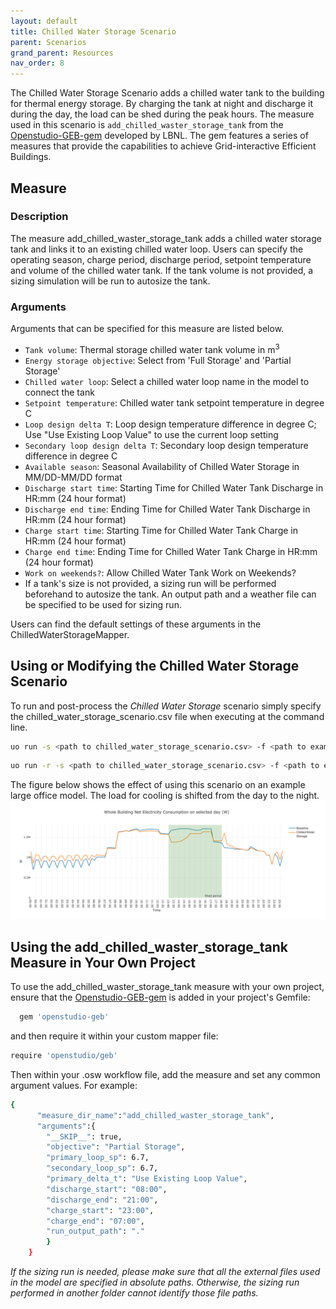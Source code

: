 ```yaml
---
layout: default
title: Chilled Water Storage Scenario
parent: Scenarios
grand_parent: Resources
nav_order: 8
---
```


The Chilled Water Storage Scenario adds a chilled water tank to the building for thermal energy storage. By charging the tank at night and discharge it during the day, the load can be shed during the peak hours.
The measure used in this scenario is `add_chilled_waster_storage_tank` from the [Openstudio-GEB-gem](https://github.com/LBNL-ETA/Openstudio-GEB-gem) developed by LBNL. The gem features a series of measures that provide the capabilities to achieve Grid-interactive Efficient Buildings.

## Measure 
### Description

The measure add_chilled_waster_storage_tank adds a chilled water storage tank and links it to an existing chilled water loop. Users can specify the operating season, charge period, discharge period, setpoint temperature and volume of the chilled water tank. 
If the tank volume is not provided, a sizing simulation will be run to autosize the tank.

### Arguments
Arguments that can be specified for this measure are listed below.

- `Tank volume`: Thermal storage chilled water tank volume in m<sup>3</sup>
- `Energy storage objective`: Select from 'Full Storage' and 'Partial Storage'
- `Chilled water loop`: Select a chilled water loop name in the model to connect the tank
- `Setpoint temperature`: Chilled water tank setpoint temperature in degree C
- `Loop design delta T`: Loop design temperature difference in degree C; Use "Use Existing Loop Value" to use the current loop setting
- `Secondary loop design delta T`: Secondary loop design temperature difference in degree C
- `Available season`: Seasonal Availability of Chilled Water Storage in MM/DD-MM/DD format
- `Discharge start time`: Starting Time for Chilled Water Tank Discharge in HR:mm (24 hour format)
- `Discharge end time`: Ending Time for Chilled Water Tank Discharge in HR:mm (24 hour format)
- `Charge start time`: Starting Time for Chilled Water Tank Charge in HR:mm (24 hour format)
- `Charge end time`: Ending Time for Chilled Water Tank Charge in HR:mm (24 hour format)
- `Work on weekends?`: Allow Chilled Water Tank Work on Weekends?  
- If a tank's size is not provided, a sizing run will be performed beforehand to autosize the tank. An output path and a weather file can be specified to be used for sizing run.  

Users can find the default settings of these arguments in the ChilledWaterStorageMapper.


## Using or Modifying the Chilled Water Storage Scenario

To run and post-process the *Chilled Water Storage* scenario simply specify the chilled_water_storage_scenario.csv file when executing at the command line. 

```bash
uo run -s <path to chilled_water_storage_scenario.csv> -f <path to example_project.json>
```

```bash
uo run -r -s <path to chilled_water_storage_scenario.csv> -f <path to example_project.json>
```

The figure below shows the effect of using this scenario on an example large office model. The load for cooling is shifted from the day to the night.
![](../../doc_files/geb_cws.png)

## Using the add_chilled_waster_storage_tank Measure in Your Own Project

To use the add_chilled_waster_storage_tank measure with your own project, ensure that the [Openstudio-GEB-gem](https://github.com/LBNL-ETA/Openstudio-GEB-gem) is added in your project's Gemfile:

```bash
  gem 'openstudio-geb'
```

and then require it within your custom mapper file:

```bash
require 'openstudio/geb'
```

Then within your .osw workflow file, add the measure and set any common argument values. For example:

```bash
{
      "measure_dir_name":"add_chilled_waster_storage_tank",
      "arguments":{
        "__SKIP__": true,
        "objective": "Partial Storage",
        "primary_loop_sp": 6.7,
        "secondary_loop_sp": 6.7,
        "primary_delta_t": "Use Existing Loop Value",
        "discharge_start": "08:00",
        "discharge_end": "21:00",
        "charge_start": "23:00",
        "charge_end": "07:00",
        "run_output_path": "."
        }
    }
```
*If the sizing run is needed, please make sure that all the external files used in the model are specified in absolute paths. Otherwise, the sizing run performed in another folder cannot identify those file paths.*
